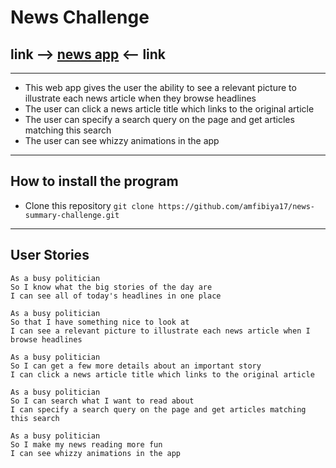 # News Challenge
## link --> [news app](http://news-app-challenge.s3-website.eu-west-2.amazonaws.com/) <-- link

---

- This web app gives the user the ability to see a relevant picture to illustrate each news article when they browse headlines
- The user can click a news article title which links to the original article
- The user can specify a search query on the page and get articles matching this search
- The user can see whizzy animations in the app

---

## How to install the program

- Clone this repository `git clone https://github.com/amfibiya17/news-summary-challenge.git`

---

## User Stories

```
As a busy politician
So I know what the big stories of the day are
I can see all of today's headlines in one place
```

```
As a busy politician
So that I have something nice to look at
I can see a relevant picture to illustrate each news article when I browse headlines
```

```
As a busy politician
So I can get a few more details about an important story
I can click a news article title which links to the original article
```

```
As a busy politician
So I can search what I want to read about
I can specify a search query on the page and get articles matching this search
```

```
As a busy politician
So I make my news reading more fun
I can see whizzy animations in the app
```
